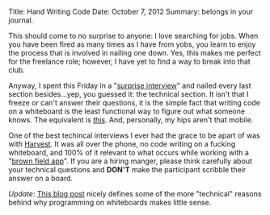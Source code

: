 Title: Hand Writing Code
Date: October 7, 2012
Summary: belongs in your journal.

This should come to no surprise to anyone: I love searching for jobs.
When you have been fired as many times as I have from yobs, you learn to
enjoy the process that is involved in nailing one down. Yes, this makes
me perfect for the freelance role; however, I have yet to find a way to
break into that club.

Anyway, I spent this Friday in a "[surprise interview][1]" and nailed
every last section besides...yep, you guessed it: the technical section.
It isn't that I freeze or can't answer their questions, it is the simple
fact that writing code on a whiteboard is the least functional way to
figure out what someone knows. The equivalent is [this][2]. And,
personally, my hips aren't that mobile.

One of the best techincal interviews I ever had the grace to be apart of
was with [Harvest][3]. It was all over the phone, no code writing on a
fucking whiteboard, and 100% of it relevant to what occurs while working
with a "[brown field app][4]". If you are a hiring manger, please think
carefully about your technical questions and __DON'T__ make the
participant scribble their answer on a board.

_Update_: [This blog post][5] nicely defines some of the more "technical"
reasons behind why programming on whiteboards makes little sense.

[1]: https://gimmebar.com/view/502bb359aac422024400002d/big
[2]: https://gimmebar.com/view/50368ee329ca154c66000002/big
[3]: http://www.getharvest.com/
[4]: https://en.wikipedia.org/wiki/Brownfield_(software_development)
[5]: http://seeknuance.com/2008/02/15/interview-whiteboard-coding-tests-are-usually-worthless/
